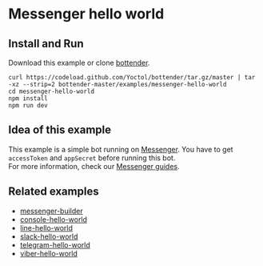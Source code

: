 # Messenger hello world

## Install and Run

Download this example or clone [bottender](https://github.com/Yoctol/bottender).

```
curl https://codeload.github.com/Yoctol/bottender/tar.gz/master | tar -xz --strip=2 bottender-master/examples/messenger-hello-world
cd messenger-hello-world
npm install
npm run dev
```

## Idea of this example

This example is a simple bot running on [Messenger](https://www.messenger.com/).
You have to get `accessToken` and `appSecret` before running this bot.\
For more information, check our [Messenger guides](https://bottender.js.org/docs/Platforms-Messenger).

## Related examples

* [messenger-builder](../messenger-builder)
* [console-hello-world](../console-hello-world)
* [line-hello-world](../line-hello-world)
* [slack-hello-world](../slack-hello-world)
* [telegram-hello-world](../telegram-hello-world)
* [viber-hello-world](../viber-hello-world)
